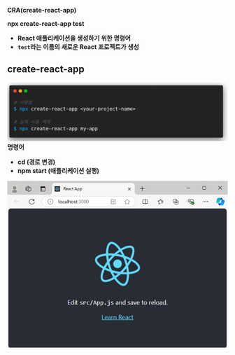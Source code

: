 **CRA(create-react-app)**

**npx create-react-app test**

- **React 애플리케이션을 생성하기 위한 명령어**
- **`test`라는 이름의 새로운 React 프로젝트가 생성**

## create-react-app

![alt text](imges/image.png)
**명령어**

- **cd (경로 변경)**
- **npm start (애플리케이션 실행)**

![alt text](<imges/image (1).png>)
